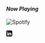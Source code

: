 
&nbsp;
#### *Now Playing*
![Spotify](https://suxxmjz.vercel.app/api/spotify)


[![LinkedIn](https://github.com/suxxmjz/suxxmjz/blob/main/linkedIn.png)](https://www.linkedin.com/in/sukritisharma02/)

